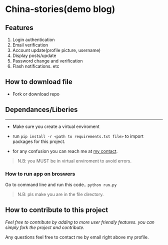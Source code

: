 # China-stories(demo blog)

## Features
1. Login authentication
2. Email verification
3. Account update(profile picture, username)
4. Display posts/update
5. Password change and verification
6. Flash notifications. etc

## How to download file
* Fork or download repo


## Dependances/Liberies
<hr>

*  Make sure you create a virtual enviroment
*  run `pip install -r <path to requirements.txt file>` to import packages for this project.

*  for any confusion you can reach me at [my contact](https://asapsonter.github.io/asapsonter_site/).


>N.B: you MUST be in virtual enviroment to avoid errors.



### How to run app on broswers
Go to command line and run this code.. `python run.py`
>N.B: pls make you are in the file directory.


## How to contribute to this project
*Feel free to contribute by adding to more user friendly features.
you can simply fork the project and contribute.*

Any questions feel free to contact me by email right above my profile.


